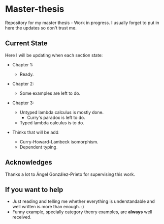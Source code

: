# Master-thesis
Repository for my master thesis - Work in progress. I usually forget to put in here the updates so don't trust me.

## Current State

Here I will be updating when each section state:

- Chapter 1: 
  - Ready.
  
- Chapter 2: 
  - Some examples are left to do.

- Chapter 3:
  - Untyped lambda calculus is mostly done.
	- Curry's paradox is left to do.
  - Typed lambda calculus is to do.
  
  
- Thinks that will be add:
  - Curry-Howard-Lambeck isomorphism.
  - Dependent typing.

## Acknowledges
Thanks a lot to Ángel González-Prieto for supervising this work. 

## If you want to help
- Just reading and telling me whether everything is understandable and well written is more than enough. :)
- Funny example, specially category theory examples, are **always** well received.
